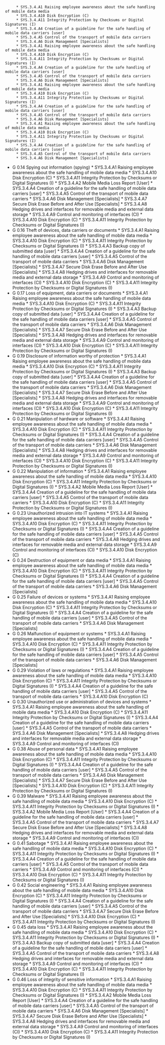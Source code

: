          * SYS.3.4.A1 Raising employee awareness about the safe handling of mobile data media
         * SYS.3.4.A10 Disk Encryption (C)
         * SYS.3.4.A11 Integrity Protection by Checksums or Digital Signatures (I)
         * SYS.3.4.A4 Creation of a guideline for the safe handling of mobile data carriers [user]
         * SYS.3.4.A5 Control of the transport of mobile data carriers
         * SYS.3.4.A6 Disk Management [Specialists]
         * SYS.3.4.A1 Raising employee awareness about the safe handling of mobile data media
         * SYS.3.4.A10 Disk Encryption (C)
         * SYS.3.4.A11 Integrity Protection by Checksums or Digital Signatures (I)
         * SYS.3.4.A4 Creation of a guideline for the safe handling of mobile data carriers [user]
         * SYS.3.4.A5 Control of the transport of mobile data carriers
         * SYS.3.4.A6 Disk Management [Specialists]
         * SYS.3.4.A1 Raising employee awareness about the safe handling of mobile data media
         * SYS.3.4.A10 Disk Encryption (C)
         * SYS.3.4.A11 Integrity Protection by Checksums or Digital Signatures (I)
         * SYS.3.4.A4 Creation of a guideline for the safe handling of mobile data carriers [user]
         * SYS.3.4.A5 Control of the transport of mobile data carriers
         * SYS.3.4.A6 Disk Management [Specialists]
         * SYS.3.4.A1 Raising employee awareness about the safe handling of mobile data media
         * SYS.3.4.A10 Disk Encryption (C)
         * SYS.3.4.A11 Integrity Protection by Checksums or Digital Signatures (I)
         * SYS.3.4.A4 Creation of a guideline for the safe handling of mobile data carriers [user]
         * SYS.3.4.A5 Control of the transport of mobile data carriers
         * SYS.3.4.A6 Disk Management [Specialists]
* G 0.14 Spying out information (spying)
         * SYS.3.4.A1 Raising employee awareness about the safe handling of mobile data media
         * SYS.3.4.A10 Disk Encryption (C)
         * SYS.3.4.A11 Integrity Protection by Checksums or Digital Signatures (I)
         * SYS.3.4.A2 Mobile Media Loss Report [User]
         * SYS.3.4.A4 Creation of a guideline for the safe handling of mobile data carriers [user]
         * SYS.3.4.A5 Control of the transport of mobile data carriers
         * SYS.3.4.A6 Disk Management [Specialists]
         * SYS.3.4.A7 Secure Disk Erase Before and After Use [Specialists]
         * SYS.3.4.A8 Hedging drives and interfaces for removable media and external data storage
         * SYS.3.4.A9 Control and monitoring of interfaces (CI)
         * SYS.3.4.A10 Disk Encryption (C)
         * SYS.3.4.A11 Integrity Protection by Checksums or Digital Signatures (I)
* G 0.16 Theft of devices, data carriers or documents
         * SYS.3.4.A1 Raising employee awareness about the safe handling of mobile data media
         * SYS.3.4.A10 Disk Encryption (C)
         * SYS.3.4.A11 Integrity Protection by Checksums or Digital Signatures (I)
         * SYS.3.4.A3 Backup copy of submitted data [user]
         * SYS.3.4.A4 Creation of a guideline for the safe handling of mobile data carriers [user]
         * SYS.3.4.A5 Control of the transport of mobile data carriers
         * SYS.3.4.A6 Disk Management [Specialists]
         * SYS.3.4.A7 Secure Disk Erase Before and After Use [Specialists]
         * SYS.3.4.A8 Hedging drives and interfaces for removable media and external data storage
         * SYS.3.4.A9 Control and monitoring of interfaces (CI)
         * SYS.3.4.A10 Disk Encryption (C)
         * SYS.3.4.A11 Integrity Protection by Checksums or Digital Signatures (I)
* G 0.17 Loss of equipment, data carriers or documents
         * SYS.3.4.A1 Raising employee awareness about the safe handling of mobile data media
         * SYS.3.4.A10 Disk Encryption (C)
         * SYS.3.4.A11 Integrity Protection by Checksums or Digital Signatures (I)
         * SYS.3.4.A3 Backup copy of submitted data [user]
         * SYS.3.4.A4 Creation of a guideline for the safe handling of mobile data carriers [user]
         * SYS.3.4.A5 Control of the transport of mobile data carriers
         * SYS.3.4.A6 Disk Management [Specialists]
         * SYS.3.4.A7 Secure Disk Erase Before and After Use [Specialists]
         * SYS.3.4.A8 Hedging drives and interfaces for removable media and external data storage
         * SYS.3.4.A9 Control and monitoring of interfaces (CI)
         * SYS.3.4.A10 Disk Encryption (C)
         * SYS.3.4.A11 Integrity Protection by Checksums or Digital Signatures (I)
* G 0.19 Disclosure of information worthy of protection
         * SYS.3.4.A1 Raising employee awareness about the safe handling of mobile data media
         * SYS.3.4.A10 Disk Encryption (C)
         * SYS.3.4.A11 Integrity Protection by Checksums or Digital Signatures (I)
         * SYS.3.4.A3 Backup copy of submitted data [user]
         * SYS.3.4.A4 Creation of a guideline for the safe handling of mobile data carriers [user]
         * SYS.3.4.A5 Control of the transport of mobile data carriers
         * SYS.3.4.A6 Disk Management [Specialists]
         * SYS.3.4.A7 Secure Disk Erase Before and After Use [Specialists]
         * SYS.3.4.A8 Hedging drives and interfaces for removable media and external data storage
         * SYS.3.4.A9 Control and monitoring of interfaces (CI)
         * SYS.3.4.A10 Disk Encryption (C)
         * SYS.3.4.A11 Integrity Protection by Checksums or Digital Signatures (I)
* G 0.21 Manipulation of hardware or software
         * SYS.3.4.A1 Raising employee awareness about the safe handling of mobile data media
         * SYS.3.4.A10 Disk Encryption (C)
         * SYS.3.4.A11 Integrity Protection by Checksums or Digital Signatures (I)
         * SYS.3.4.A4 Creation of a guideline for the safe handling of mobile data carriers [user]
         * SYS.3.4.A5 Control of the transport of mobile data carriers
         * SYS.3.4.A6 Disk Management [Specialists]
         * SYS.3.4.A8 Hedging drives and interfaces for removable media and external data storage
         * SYS.3.4.A9 Control and monitoring of interfaces (CI)
         * SYS.3.4.A10 Disk Encryption (C)
         * SYS.3.4.A11 Integrity Protection by Checksums or Digital Signatures (I)
* G 0.22 Manipulation of information
         * SYS.3.4.A1 Raising employee awareness about the safe handling of mobile data media
         * SYS.3.4.A10 Disk Encryption (C)
         * SYS.3.4.A11 Integrity Protection by Checksums or Digital Signatures (I)
         * SYS.3.4.A2 Mobile Media Loss Report [User]
         * SYS.3.4.A4 Creation of a guideline for the safe handling of mobile data carriers [user]
         * SYS.3.4.A5 Control of the transport of mobile data carriers
         * SYS.3.4.A10 Disk Encryption (C)
         * SYS.3.4.A11 Integrity Protection by Checksums or Digital Signatures (I)
* G 0.23 Unauthorized intrusion into IT systems
         * SYS.3.4.A1 Raising employee awareness about the safe handling of mobile data media
         * SYS.3.4.A10 Disk Encryption (C)
         * SYS.3.4.A11 Integrity Protection by Checksums or Digital Signatures (I)
         * SYS.3.4.A4 Creation of a guideline for the safe handling of mobile data carriers [user]
         * SYS.3.4.A5 Control of the transport of mobile data carriers
         * SYS.3.4.A8 Hedging drives and interfaces for removable media and external data storage
         * SYS.3.4.A9 Control and monitoring of interfaces (CI)
         * SYS.3.4.A10 Disk Encryption (C)
* G 0.24 Destruction of equipment or data media
         * SYS.3.4.A1 Raising employee awareness about the safe handling of mobile data media
         * SYS.3.4.A10 Disk Encryption (C)
         * SYS.3.4.A11 Integrity Protection by Checksums or Digital Signatures (I)
         * SYS.3.4.A4 Creation of a guideline for the safe handling of mobile data carriers [user]
         * SYS.3.4.A5 Control of the transport of mobile data carriers
         * SYS.3.4.A6 Disk Management [Specialists]
* G 0.25 Failure of devices or systems
         * SYS.3.4.A1 Raising employee awareness about the safe handling of mobile data media
         * SYS.3.4.A10 Disk Encryption (C)
         * SYS.3.4.A11 Integrity Protection by Checksums or Digital Signatures (I)
         * SYS.3.4.A4 Creation of a guideline for the safe handling of mobile data carriers [user]
         * SYS.3.4.A5 Control of the transport of mobile data carriers
         * SYS.3.4.A6 Disk Management [Specialists]
* G 0.26 Malfunction of equipment or systems
         * SYS.3.4.A1 Raising employee awareness about the safe handling of mobile data media
         * SYS.3.4.A10 Disk Encryption (C)
         * SYS.3.4.A11 Integrity Protection by Checksums or Digital Signatures (I)
         * SYS.3.4.A4 Creation of a guideline for the safe handling of mobile data carriers [user]
         * SYS.3.4.A5 Control of the transport of mobile data carriers
         * SYS.3.4.A6 Disk Management [Specialists]
* G 0.29 Violation of laws or regulations
         * SYS.3.4.A1 Raising employee awareness about the safe handling of mobile data media
         * SYS.3.4.A10 Disk Encryption (C)
         * SYS.3.4.A11 Integrity Protection by Checksums or Digital Signatures (I)
         * SYS.3.4.A4 Creation of a guideline for the safe handling of mobile data carriers [user]
         * SYS.3.4.A5 Control of the transport of mobile data carriers
         * SYS.3.4.A10 Disk Encryption (C)
* G 0.30 Unauthorized use or administration of devices and systems
         * SYS.3.4.A1 Raising employee awareness about the safe handling of mobile data media
         * SYS.3.4.A10 Disk Encryption (C)
         * SYS.3.4.A11 Integrity Protection by Checksums or Digital Signatures (I)
         * SYS.3.4.A4 Creation of a guideline for the safe handling of mobile data carriers [user]
         * SYS.3.4.A5 Control of the transport of mobile data carriers
         * SYS.3.4.A6 Disk Management [Specialists]
         * SYS.3.4.A8 Hedging drives and interfaces for removable media and external data storage
         * SYS.3.4.A9 Control and monitoring of interfaces (CI)
* G 0.38 Abuse of personal data
         * SYS.3.4.A1 Raising employee awareness about the safe handling of mobile data media
         * SYS.3.4.A10 Disk Encryption (C)
         * SYS.3.4.A11 Integrity Protection by Checksums or Digital Signatures (I)
         * SYS.3.4.A4 Creation of a guideline for the safe handling of mobile data carriers [user]
         * SYS.3.4.A5 Control of the transport of mobile data carriers
         * SYS.3.4.A6 Disk Management [Specialists]
         * SYS.3.4.A7 Secure Disk Erase Before and After Use [Specialists]
         * SYS.3.4.A10 Disk Encryption (C)
         * SYS.3.4.A11 Integrity Protection by Checksums or Digital Signatures (I)
* G 0.39 Malware
         * SYS.3.4.A1 Raising employee awareness about the safe handling of mobile data media
         * SYS.3.4.A10 Disk Encryption (C)
         * SYS.3.4.A11 Integrity Protection by Checksums or Digital Signatures (I)
         * SYS.3.4.A2 Mobile Media Loss Report [User]
         * SYS.3.4.A4 Creation of a guideline for the safe handling of mobile data carriers [user]
         * SYS.3.4.A5 Control of the transport of mobile data carriers
         * SYS.3.4.A7 Secure Disk Erase Before and After Use [Specialists]
         * SYS.3.4.A8 Hedging drives and interfaces for removable media and external data storage
         * SYS.3.4.A9 Control and monitoring of interfaces (CI)
* G 0.41 Sabotage
         * SYS.3.4.A1 Raising employee awareness about the safe handling of mobile data media
         * SYS.3.4.A10 Disk Encryption (C)
         * SYS.3.4.A11 Integrity Protection by Checksums or Digital Signatures (I)
         * SYS.3.4.A4 Creation of a guideline for the safe handling of mobile data carriers [user]
         * SYS.3.4.A5 Control of the transport of mobile data carriers
         * SYS.3.4.A9 Control and monitoring of interfaces (CI)
         * SYS.3.4.A10 Disk Encryption (C)
         * SYS.3.4.A11 Integrity Protection by Checksums or Digital Signatures (I)
* G 0.42 Social engineering
         * SYS.3.4.A1 Raising employee awareness about the safe handling of mobile data media
         * SYS.3.4.A10 Disk Encryption (C)
         * SYS.3.4.A11 Integrity Protection by Checksums or Digital Signatures (I)
         * SYS.3.4.A4 Creation of a guideline for the safe handling of mobile data carriers [user]
         * SYS.3.4.A5 Control of the transport of mobile data carriers
         * SYS.3.4.A7 Secure Disk Erase Before and After Use [Specialists]
         * SYS.3.4.A10 Disk Encryption (C)
         * SYS.3.4.A11 Integrity Protection by Checksums or Digital Signatures (I)
* G 0.45 data loss
         * SYS.3.4.A1 Raising employee awareness about the safe handling of mobile data media
         * SYS.3.4.A10 Disk Encryption (C)
         * SYS.3.4.A11 Integrity Protection by Checksums or Digital Signatures (I)
         * SYS.3.4.A3 Backup copy of submitted data [user]
         * SYS.3.4.A4 Creation of a guideline for the safe handling of mobile data carriers [user]
         * SYS.3.4.A5 Control of the transport of mobile data carriers
         * SYS.3.4.A8 Hedging drives and interfaces for removable media and external data storage
         * SYS.3.4.A9 Control and monitoring of interfaces (CI)
         * SYS.3.4.A10 Disk Encryption (C)
         * SYS.3.4.A11 Integrity Protection by Checksums or Digital Signatures (I)
* G 0.46 Loss of integrity of sensitive information
         * SYS.3.4.A1 Raising employee awareness about the safe handling of mobile data media
         * SYS.3.4.A10 Disk Encryption (C)
         * SYS.3.4.A11 Integrity Protection by Checksums or Digital Signatures (I)
         * SYS.3.4.A2 Mobile Media Loss Report [User]
         * SYS.3.4.A4 Creation of a guideline for the safe handling of mobile data carriers [user]
         * SYS.3.4.A5 Control of the transport of mobile data carriers
         * SYS.3.4.A6 Disk Management [Specialists]
         * SYS.3.4.A7 Secure Disk Erase Before and After Use [Specialists]
         * SYS.3.4.A8 Hedging drives and interfaces for removable media and external data storage
         * SYS.3.4.A9 Control and monitoring of interfaces (CI)
         * SYS.3.4.A10 Disk Encryption (C)
         * SYS.3.4.A11 Integrity Protection by Checksums or Digital Signatures (I)
